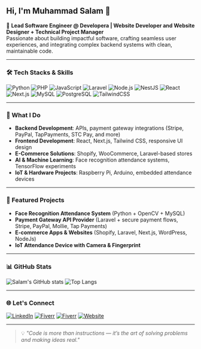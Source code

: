 ## Hi, I'm Muhammad Salam 👋  

🚀 **Lead Software Engineer @ Developera | Website Developer and Website Designer + Technical Project Manager**  
Passionate about building impactful software, crafting seamless user experiences, and integrating complex backend systems with clean, maintainable code.  

---

### 🛠 Tech Stacks & Skills
![Python](https://img.shields.io/badge/Python-3776AB?style=for-the-badge&logo=python&logoColor=white)
![PHP](https://img.shields.io/badge/Laravel-FF2D20?style=for-the-badge&logo=php&logoColor=white)
![JavaScript](https://img.shields.io/badge/Laravel-FF2D20?style=for-the-badge&logo=javascript&logoColor=white)
![Laravel](https://img.shields.io/badge/Laravel-FF2D20?style=for-the-badge&logo=laravel&logoColor=white)
![Node.js](https://img.shields.io/badge/Node.js-339933?style=for-the-badge&logo=nodedotjs&logoColor=white)
![NestJS](https://img.shields.io/badge/NestJS-E0234E?style=for-the-badge&logo=nestjs&logoColor=white)
![React](https://img.shields.io/badge/React-20232A?style=for-the-badge&logo=react&logoColor=61DAFB)
![Next.js](https://img.shields.io/badge/Next.js-000000?style=for-the-badge&logo=nextdotjs&logoColor=white)
![MySQL](https://img.shields.io/badge/MySQL-005C84?style=for-the-badge&logo=mysql&logoColor=white)
![PostgreSQL](https://img.shields.io/badge/PostgreSQL-316192?style=for-the-badge&logo=postgresql&logoColor=white)
![TailwindCSS](https://img.shields.io/badge/Tailwind_CSS-38B2AC?style=for-the-badge&logo=tailwind-css&logoColor=white)

---

### 💼 What I Do
- **Backend Development**: APIs, payment gateway integrations (Stripe, PayPal, TapPayments, STC Pay, and more)  
- **Frontend Development**: React, Next.js, Tailwind CSS, responsive UI design  
- **E-Commerce Solutions**: Shopify, WooCommerce, Laravel-based stores  
- **AI & Machine Learning**: Face recognition attendance systems, TensorFlow experiments  
- **IoT & Hardware Projects**: Raspberry Pi, Arduino, embedded attendance devices  

---

### 📌 Featured Projects
- **Face Recognition Attendance System** (Python + OpenCV + MySQL)  
- **Payment Gateway API Provider** (Laravel + secure payment flows, Stripe, PayPal, Mollie, Tap Payments)  
- **E-commerce Apps & Websites** (Shopify, Laravel, Next.js, WordPress, NodeJs)  
- **IoT Attendance Device with Camera & Fingerprint**  

---

### 📊 GitHub Stats
![Salam's GitHub stats](https://github-readme-stats.vercel.app/api?username=MuhammadSalam&show_icons=true&theme=tokyonight)
![Top Langs](https://github-readme-stats.vercel.app/api/top-langs/?username=MuhammadSalam&layout=compact&theme=tokyonight)

---

### 🌐 Let's Connect
[![LinkedIn](https://img.shields.io/badge/LinkedIn-0077B5?style=for-the-badge&logo=linkedin&logoColor=white)]([https://linkedin.com](https://www.linkedin.com/in/salamaslamofficial/))
[![Fiverr](https://img.shields.io/badge/Fiverr-1DBF73?style=for-the-badge&logo=fiverr&logoColor=white)](https://fiverr.com/muhammadsala279)
[![Fiverr](https://img.shields.io/badge/Fiverr-1DBF73?style=for-the-badge&logo=upwork&logoColor=white)]([https://fiverr.com/muhammadsala279](https://www.upwork.com/freelancers/~016c7fa44a87e7d697/))
[![Website](https://img.shields.io/badge/Website-000000?style=for-the-badge&logo=About.me&logoColor=white)](https://developera.io)

---

> 💡 *"Code is more than instructions — it’s the art of solving problems and making ideas real."*  
